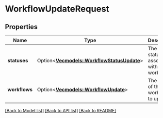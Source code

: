 # WorkflowUpdateRequest

## Properties

Name | Type | Description | Notes
------------ | ------------- | ------------- | -------------
**statuses** | Option<[**Vec<models::WorkflowStatusUpdate>**](WorkflowStatusUpdate.md)> | The statuses to associate with the workflows. | [optional]
**workflows** | Option<[**Vec<models::WorkflowUpdate>**](WorkflowUpdate.md)> | The details of the workflows to update. | [optional]

[[Back to Model list]](../README.md#documentation-for-models) [[Back to API list]](../README.md#documentation-for-api-endpoints) [[Back to README]](../README.md)


